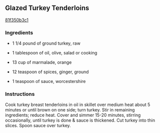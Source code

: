 ## Glazed Turkey Tenderloins

[81f350b3c1](http://www.food.com/recipe/glazed-turkey-tenderloins-309470)

### Ingredients

 - 1 1/4 pound of ground turkey, raw

 - 1 tablespoon of oil, olive, salad or cooking

 - 13 cup of marmalade, orange

 - 12 teaspoon of spices, ginger, ground

 - 1 teaspoon of sauce, worcestershire

### Instructions

Cook turkey breast tenderloins in oil in skillet over medium heat about 5 minutes or until brown on one side; turn turkey. Stir in remaining ingredients; reduce heat. Cover and simmer 15-20 minutes, stirring occasionally, until turkey is done & sauce is thickened. Cut turkey into thin slices. Spoon sauce over turkey.